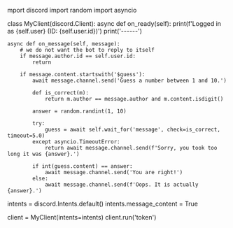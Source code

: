 mport discord
import random
import asyncio


class MyClient(discord.Client):
    async def on_ready(self):
        print(f'Logged in as {self.user} (ID: {self.user.id})')
        print('------')

    async def on_message(self, message):
        # we do not want the bot to reply to itself
        if message.author.id == self.user.id:
            return

        if message.content.startswith('$guess'):
            await message.channel.send('Guess a number between 1 and 10.')

            def is_correct(m):
                return m.author == message.author and m.content.isdigit()

            answer = random.randint(1, 10)

            try:
                guess = await self.wait_for('message', check=is_correct, timeout=5.0)
            except asyncio.TimeoutError:
                return await message.channel.send(f'Sorry, you took too long it was {answer}.')

            if int(guess.content) == answer:
                await message.channel.send('You are right!')
            else:
                await message.channel.send(f'Oops. It is actually {answer}.')


intents = discord.Intents.default()
intents.message_content = True

client = MyClient(intents=intents)
client.run('token')
